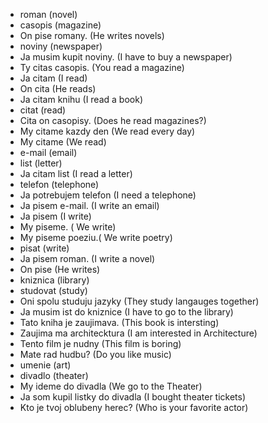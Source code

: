 * roman (novel)
* casopis (magazine)
* On pise romany. (He writes novels)
* noviny (newspaper)
* Ja musim kupit noviny. (I have to buy a newspaper)
* Ty citas casopis. (You read a magazine)
* Ja citam (I read)
* On cita (He reads)
* Ja citam knihu (I read a book)
* citat (read)
* Cita on casopisy. (Does he read magazines?)
* My citame kazdy den (We read every day)
* My citame (We read)
* e-mail (email)
* list (letter)
* Ja citam list (I read a letter)
* telefon (telephone)
* Ja potrebujem telefon (I need a telephone)
* Ja pisem e-mail. (I write an email)
* Ja pisem (I write)
* My piseme. ( We write)
* My piseme poeziu.( We write poetry)
* pisat (write)
* Ja pisem roman. (I write a novel)
* On pise (He writes)
* kniznica (library)
* studovat (study)
* Oni spolu studuju jazyky (They study langauges together)
* Ja musim ist do kniznice (I have to go to the library)
* Tato kniha je zaujimava. (This book is intersting)
* Zaujima ma architecktura (I am interested in Architecture)
* Tento film je nudny (This film is boring)
* Mate rad hudbu? (Do you like music)
* umenie (art)
* divadlo (theater)
* My ideme do divadla (We go to the Theater)
* Ja som kupil listky do divadla (I bought theater tickets)
* Kto je tvoj oblubeny herec? (Who is your favorite actor)

